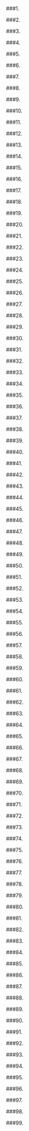 ###1. 

###2. 

###3. 

###4. 

###5. 

###6. 

###7. 

###8. 

###9. 

###10. 

###11. 

###12. 

###13. 

###14. 

###15. 

###16. 

###17. 

###18. 

###19. 

###20. 

###21. 

###22. 

###23. 

###24. 

###25. 

###26. 

###27. 

###28. 

###29. 

###30. 

###31. 

###32. 

###33. 

###34. 

###35. 

###36. 

###37. 

###38. 

###39. 

###40. 

###41. 

###42. 

###43. 

###44. 

###45. 

###46. 

###47. 

###48. 

###49. 

###50. 

###51. 

###52. 

###53. 

###54. 

###55. 

###56. 

###57. 

###58. 

###59. 

###60. 

###61. 

###62. 

###63. 

###64. 

###65. 

###66. 

###67. 

###68. 

###69. 

###70. 

###71. 

###72. 

###73. 

###74. 

###75. 

###76. 

###77. 

###78. 

###79. 

###80. 

###81. 

###82. 

###83. 

###84. 

###85. 

###86. 

###87. 

###88. 

###89. 

###90. 

###91. 

###92. 

###93. 

###94. 

###95. 

###96. 

###97. 

###98. 

###99. 

